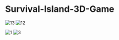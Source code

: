 # Survival-Island-3D-Game

![13](https://github.com/user-attachments/assets/227afaa1-c540-40cb-8c85-08b912a42341)
![12](https://github.com/user-attachments/assets/5fb4b261-a973-49e9-8b3d-6077aa9f4ef1)

![1](https://github.com/user-attachments/assets/3d657da4-81ea-492b-9dc2-369755641a24)
![3](https://github.com/user-attachments/assets/81adaf9f-18ca-4e5d-a1da-28da995e373b)
